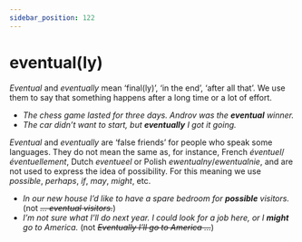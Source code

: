 ```yaml
---
sidebar_position: 122
---
```


# eventual(ly)

*Eventual* and *eventually* mean ‘final(ly)’, ‘in the end’, ‘after all that’. We use them to say that something happens after a long time or a lot of effort.

- *The chess game lasted for three days. Androv was the **eventual** winner.*
- *The car didn’t want to start, but **eventually** I got it going.*

*Eventual* and *eventually* are ‘false friends’ for people who speak some languages. They do not mean the same as, for instance, French *éventuel*/*éventuellement*, Dutch *eventueel* or Polish *ewentualny*/*ewentualnie*, and are not used to express the idea of possibility. For this meaning we use *possible*, *perhaps*, *if*, *may*, *might*, etc.

- *In our new house I’d like to have a spare bedroom for **possible** visitors.* (not *~~… eventual visitors.~~*)
- *I’m not sure what I’ll do next year. I could look for a job here, or I **might** go to America.* (not *~~Eventually I’ll go to America …~~*)
